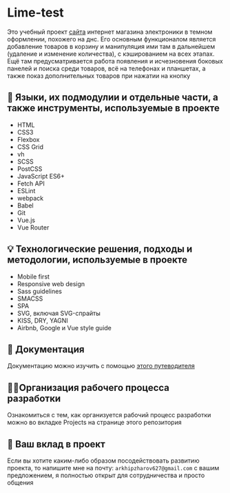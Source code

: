 # Lime-test
Это учебный проект [сайта](http://lime-test.h1n.ru) интернет магазина электроники в темном оформлении, похожего на днс. Его основным функционалом является добавление товаров в корзину и манипуляция ими там в дальнейшем (удаление и изменение количества), с кэшированием на всех этапах. Ещё там предусматривается работа появления и исчезновения боковых панелей и поиска среди товаров, всё на телефонах и планшетах, а также показ дополнительных товаров при нажатии на кнопку
## 🔧 Языки, их подмодулии и отдельные части, а также инструменты, используемые в проекте
- HTML
- CSS3
- Flexbox
- CSS Grid
- vh
- SCSS
- PostCSS
- JavaScript ES6+
- Fetch API
- ESLint
- webpack
- Babel
- Git
- Vue.js
- Vue Router
## 💡 Технологические решения, подходы и методологии, используемые в проекте
-	Mobile first
-	Responsive web design
-	Sass guidelines
-	SMACSS
-	SPA
-	SVG, включая SVG-спрайты
-	KISS, DRY, YAGNI
-	Airbnb, Google и Vue style guide 
## 📄 Документация
Документацию можно изучить с помощью [этого путеводителя](docs/index.md)
## 👷‍♂️Организация рабочего процесса разработки
Ознакомиться с тем, как организуется рабочий процесс разработки можно во вкладке Projects на странице этого репозитория
## 🤝 Ваш вклад в проект
Если вы хотите каким-либо образом посодействовать развитию проекта, то напишите мне на почту: `arkhipzharov627@gmail.com` с вашим предложением, я полностью открыт для сотрудничества и просто общения
<!--stackedit_data:
eyJoaXN0b3J5IjpbLTE4MjAwMjk1NiwxMTA0NTUyMzcwLDEyNz
EzOTk4MjcsMjE0Njk3NzA5NCwtMTI2NDU1MjYwMywtNDA5NzEw
Nzk1LC0xMjY0NTUyNjAzLC0xMjMzNzMyNTQ1LC01NzAyODM5OD
NdfQ==
-->